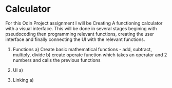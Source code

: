 # Calculator

For this Odin Project assignment I will be Creating A functioning calculator with a visual interface.
This will be done in several stages begining with pseudocoding then programming relevant functions, creating the user interface and finally connecting the UI with the relevant functions.



1) Functions
  a) Create basic mathematical functions - add, subtract, multiply, divide
  b) create operate function which takes an operator and 2 numbers and calls the previous functions


2) UI
  a) 


3) Linking
  a)